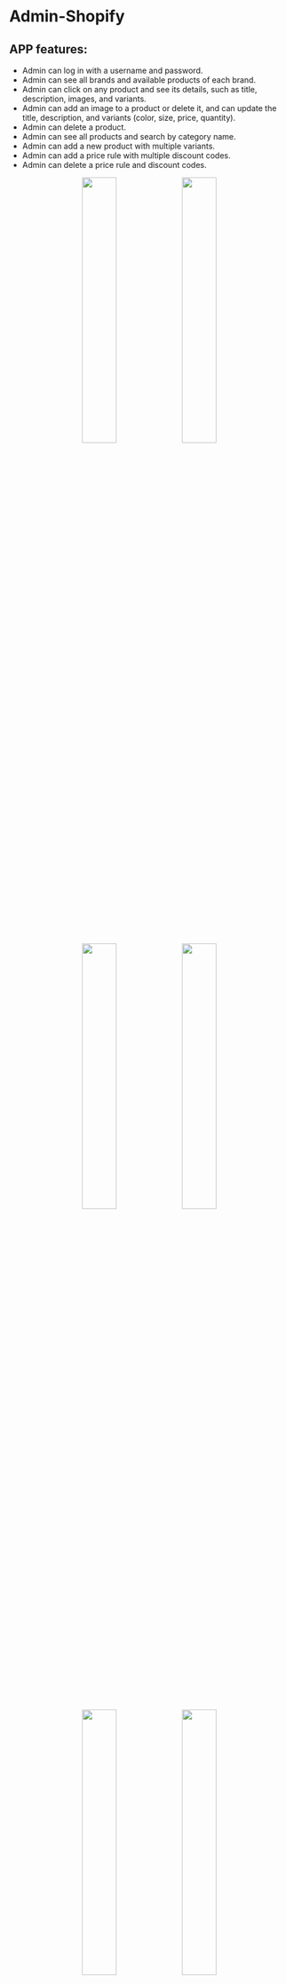 # Admin-Shopify

## APP features:

- Admin can log in with a username and password.
- Admin can see all brands and available products of each brand.
- Admin can click on any product and see its details, such as title, description, images, and variants.
- Admin can add an image to a product or delete it, and can update the title, description, and variants (color, size, price, quantity).
- Admin can delete a product.
- Admin can see all products and search by category name.
- Admin can add a new product with multiple variants.
- Admin can add a price rule with multiple discount codes.
- Admin can delete a price rule and discount codes.

<p align="center">
  <img src="https://github.com/somia213/Admin-Shopify/assets/105312434/60c13c9c-cbff-4a1a-8f83-23d31a46ae67" width="35%" />
  <img src="https://github.com/somia213/Admin-Shopify/assets/105312434/a2765eca-f69d-489f-918e-ff5ccd9caa9e" width="35%" />
</p>

<p align="center">
  <img src="https://github.com/somia213/Admin-Shopify/assets/105312434/6f1f32d4-15ed-4bda-996b-d21dd7f95786" width="35%" />
  <img src="https://github.com/somia213/Admin-Shopify/assets/105312434/07e7d79f-395f-41eb-88a5-73a8d16d45ec" width="35%" />
</p>

<p align="center">
  <img src="https://github.com/somia213/Admin-Shopify/assets/105312434/50ce0388-f939-4527-8537-220413ba1b85" width="35%" />
  <img src="https://github.com/somia213/Admin-Shopify/assets/105312434/f113b46f-922e-4711-b58c-d18e7dd960c3" width="35%" />
</p>

<p align="center">
  <img src="https://github.com/somia213/Admin-Shopify/assets/105312434/f66684b6-7511-4525-9217-9faca6167c1a" width="35%" />
  <img src="https://github.com/somia213/Admin-Shopify/assets/105312434/eac09343-c439-4fe4-8fc1-ad865488b4bb" width="35%" />
</p>

